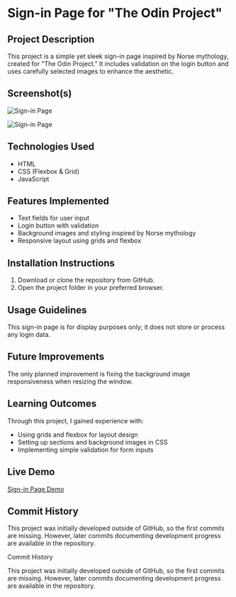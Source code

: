 # Sign-in Page for "The Odin Project"

## Project Description
This project is a simple yet sleek sign-in page inspired by Norse mythology, created for "The Odin Project." It includes validation on the login button and uses carefully selected images to enhance the aesthetic.

## Screenshot(s)

![Sign-in Page](assets/images/Fullproject.png)

![Sign-in Page](assets/images/Validation.png)


## Technologies Used
- HTML
- CSS (Flexbox & Grid)
- JavaScript

## Features Implemented
- Text fields for user input
- Login button with validation
- Background images and styling inspired by Norse mythology
- Responsive layout using grids and flexbox

## Installation Instructions
1. Download or clone the repository from GitHub.
2. Open the project folder in your preferred browser.

## Usage Guidelines
This sign-in page is for display purposes only; it does not store or process any login data.

## Future Improvements
The only planned improvement is fixing the background image responsiveness when resizing the window.

## Learning Outcomes
Through this project, I gained experience with:
- Using grids and flexbox for layout design
- Setting up sections and background images in CSS
- Implementing simple validation for form inputs

## Live Demo
[Sign-in Page Demo](https://rmclaughlin2022.github.io/Sign-in-Page/)

## Commit History
This project was initially developed outside of GitHub, so the first commits are missing. However, later commits documenting development progress are available in the repository.



Commit History

This project was initially developed outside of GitHub, so the first commits are missing. However, later commits documenting development progress are available in the repository.

